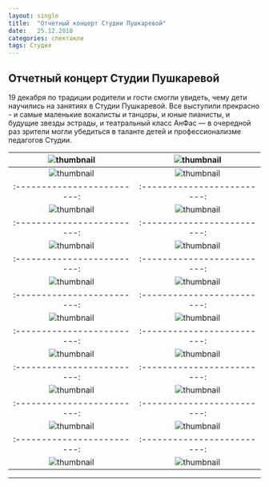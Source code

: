 ```yaml
---
layout: single
title:  "Отчетный концерт Студии Пушкаревой"
date:   25.12.2018
categories: спектакли
tags: Студия
---
```


## Отчетный концерт Студии Пушкаревой

19 декабря по традиции родители и гости смогли увидеть, чему  дети научились на занятиях в Студии Пушкаревой. Все выступили прекрасно  - и самые маленькие вокалисты и танцоры, и юные пианисты, и будущие звезды эстрады, и театральный класс АнФас — в очередной раз зрители могли убедиться в таланте  детей и профессионализме педагогов Студии. 

 ![thumbnail](https://tkrivko.github.io/assets/images/25-12-2018-otchetnyi%20concert%20pushkarevoi/screen-1.png) |  ![thumbnail](https://tkrivko.github.io/assets/images/25-12-2018-otchetnyi%20concert%20pushkarevoi/screenn-2.jpg)
:-------------------------:|:-------------------------:
 ![thumbnail](https://tkrivko.github.io/assets/images/25-12-2018-otchetnyi%20concert%20pushkarevoi/screen-3.jpg) |  ![thumbnail](https://tkrivko.github.io/assets/images/25-12-2018-otchetnyi%20concert%20pushkarevoi/screen-4.jpg)
:-------------------------:|:-------------------------:
 ![thumbnail](https://tkrivko.github.io/assets/images/25-12-2018-otchetnyi%20concert%20pushkarevoi/screen-5.jpg) |  ![thumbnail](https://tkrivko.github.io/assets/images/25-12-2018-otchetnyi%20concert%20pushkarevoi/screen-6.jpg)
:-------------------------:|:-------------------------:
 ![thumbnail](https://tkrivko.github.io/assets/images/25-12-2018-otchetnyi%20concert%20pushkarevoi/screen-7.jpg) |  ![thumbnail](https://tkrivko.github.io/assets/images/25-12-2018-otchetnyi%20concert%20pushkarevoi/screen-8.jpg)
 :-------------------------:|:-------------------------:
 ![thumbnail](https://tkrivko.github.io/assets/images/25-12-2018-otchetnyi%20concert%20pushkarevoi/screen-9.jpg) |  ![thumbnail](https://tkrivko.github.io/assets/images/25-12-2018-otchetnyi%20concert%20pushkarevoi/screen-10.jpg)
:-------------------------:|:-------------------------:
 ![thumbnail](https://tkrivko.github.io/assets/images/25-12-2018-otchetnyi%20concert%20pushkarevoi/screen-11.jpg) |  ![thumbnail](https://tkrivko.github.io/assets/images/25-12-2018-otchetnyi%20concert%20pushkarevoi/screen-12.jpg)
:-------------------------:|:-------------------------:
 ![thumbnail](https://tkrivko.github.io/assets/images/25-12-2018-otchetnyi%20concert%20pushkarevoi/screen-13.jpg) |  ![thumbnail](https://tkrivko.github.io/assets/images/25-12-2018-otchetnyi%20concert%20pushkarevoi/screen-14.jpg)
 :-------------------------:|:-------------------------:
 ![thumbnail](https://tkrivko.github.io/assets/images/25-12-2018-otchetnyi%20concert%20pushkarevoi/screen-15.jpg) |  ![thumbnail](https://tkrivko.github.io/assets/images/25-12-2018-otchetnyi%20concert%20pushkarevoi/screen-16.jpg)
 :-------------------------:|:-------------------------:
 ![thumbnail](https://tkrivko.github.io/assets/images/25-12-2018-otchetnyi%20concert%20pushkarevoi/screen-17.jpg) |  ![thumbnail](https://tkrivko.github.io/assets/images/25-12-2018-otchetnyi%20concert%20pushkarevoi/screen-18.jpg)
:-------------------------:|:-------------------------:
![thumbnail](https://tkrivko.github.io/assets/images/25-12-2018-otchetnyi%20concert%20pushkarevoi/screen-20.jpg) | ![thumbnail](https://tkrivko.github.io/assets/images/25-12-2018-otchetnyi%20concert%20pushkarevoi/screen-21.jpg) |  
----


[jekyll-docs]: https://jekyllrb.com/docs/home
[jekyll-gh]:   https://github.com/jekyll/jekyll
[jekyll-talk]: https://talk.jekyllrb.com/
